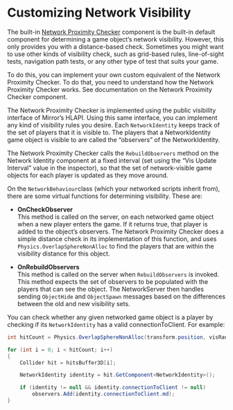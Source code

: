 # Customizing Network Visibility

The built-in [Network Proximity Checker](../Components/NetworkProximityChecker.md) component is the built-in default component for determining a game object’s network visibility. However, this only provides you with a distance-based check. Sometimes you might want to use other kinds of visibility check, such as grid-based rules, line-of-sight tests, navigation path tests, or any other type of test that suits your game.

To do this, you can implement your own custom equivalent of the Network Proximity Checker. To do that, you need to understand how the Network Proximity Checker works. See documentation on the Network Proximity Checker component.

The Network Proximity Checker is implemented using the public visibility interface of Mirror’s HLAPI. Using this same interface, you can implement any kind of visibility rules you desire. Each `NetworkIdentity` keeps track of the set of players that it is visible to. The players that a NetworkIdentity game object is visible to are called the “observers” of the NetworkIdentity.

The Network Proximity Checker calls the `RebuildObservers` method on the Network Identity component at a fixed interval (set using the “Vis Update Interval” value in the inspector), so that the set of network-visible game objects for each player is updated as they move around.

On the `NetworkBehaviour`class (which your networked scripts inherit from), there are some virtual functions for determining visibility. These are:

-   **OnCheckObserver**  
    This method is called on the server, on each networked game object when a new player enters the game. If it returns true, that player is added to the object’s observers. The Network Proximity Checker does a simple distance check in its implementation of this function, and uses `Physics.OverlapSphereNonAlloc` to find the players that are within the visibility distance for this object.

-   **OnRebuildObservers**  
    This method is called on the server when `RebuildObservers` is invoked. This method expects the set of observers to be populated with the players that can see the object. The NetworkServer then handles sending `ObjectHide` and `ObjectSpawn` messages based on the differences between the old and new visibility sets.

You can check whether any given networked game object is a player by checking if its `NetworkIdentity` has a valid connectionToClient. For example:

``` cs
int hitCount = Physics.OverlapSphereNonAlloc(transform.position, visRange, hitsBuffer3D, castLayers);

for (int i = 0; i < hitCount; i++)
{
    Collider hit = hitsBuffer3D[i];

    NetworkIdentity identity = hit.GetComponent<NetworkIdentity>();

    if (identity != null && identity.connectionToClient != null)
        observers.Add(identity.connectionToClient.md);
}
```
